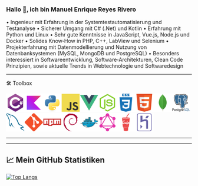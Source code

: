 ### Hallo 👋, ich bin Manuel Enrique Reyes Rivero

• Ingenieur mit Erfahrung in der Systemtestautomatisierung und Testanalyse
• Sicherer Umgang mit C# (.Net) und Kotlin
• Erfahrung mit Python und Linux
• Sehr gute Kenntnisse in JavaScript, Vue.js, Node.js und Docker
• Solides Know‑How in PHP, C++, LabView und Selenium
• Projekterfahrung mit Datenmodellierung und Nutzung von Datenbanksystemen (MySQL, MongoDB und PostgreSQL)
• Besonders interessiert in Softwareentwicklung, Software‑Architekturen, Clean Code Prinzipien, sowie aktuelle Trends in Webtechnologie und
Softwaredesign

---

🛠️ Toolbox

<img src="https://github.com/devicons/devicon/blob/master/icons/csharp/csharp-original.svg" alt="CSS" width="50" height="50"/><img src="https://github.com/devicons/devicon/blob/master/icons/kotlin/kotlin-original.svg" alt="kotlin" width="50" height="50"/><img src="https://github.com/devicons/devicon/blob/master/icons/python/python-original.svg" alt="CSS" width="50" height="50"/><img src="https://github.com/devicons/devicon/blob/master/icons/javascript/javascript-original.svg" alt="JavaScript" width="50" height="50"/><img src="https://github.com/devicons/devicon/blob/master/icons/vuejs/vuejs-original.svg" alt="VueJS" width="50" height="50"/><img src="https://github.com/devicons/devicon/blob/master/icons/nodejs/nodejs-original.svg" alt="NodeJS" width="50" height="50"/><img src="https://github.com/devicons/devicon/blob/master/icons/css3/css3-plain-wordmark.svg" alt="CSS" width="50" height="50"/><img src="https://github.com/devicons/devicon/blob/master/icons/html5/html5-original.svg" alt="HTML" width="50" height="50"/><img src="https://github.com/devicons/devicon/blob/master/icons/mongodb/mongodb-original.svg" alt="MongoDB" width="50" height="50"/><img src="https://github.com/devicons/devicon/blob/master/icons/postgresql/postgresql-original-wordmark.svg" alt="PostgreSQL" width="50" height="50"/><img src="https://github.com/devicons/devicon/blob/master/icons/mysql/mysql-original.svg" alt="mysql" width="50" height="50"/><img src="https://github.com/devicons/devicon/blob/master/icons/git/git-original.svg" alt="Git" width="50" height="50"/><img src="https://github.com/devicons/devicon/blob/master/icons/npm/npm-original-wordmark.svg" alt="npm" width="50" height="50"/><img src="https://github.com/devicons/devicon/blob/master/icons/debian/debian-original.svg" alt="debian" width="50" height="50"/><img src="https://github.com/devicons/devicon/blob/master/icons/docker/docker-original.svg" alt="docker" width="50" height="50"/><img src="https://github.com/devicons/devicon/blob/master/icons/graphql/graphql-plain.svg" alt="graphql" width="50" height="50"/><img src="https://github.com/devicons/devicon/blob/master/icons/gulp/gulp-plain.svg" alt="gulp" width="50" height="50"/><img src="https://github.com/devicons/devicon/blob/master/icons/heroku/heroku-original.svg" alt="heroku" width="50" height="50"/>




---

---

## &#x1f4c8; Mein GitHub Statistiken

[![Top Langs](https://github-readme-stats.vercel.app/api/top-langs/?username=manuelreyes60&langs_count=6&theme=radical)](https://github.com/anuraghazra/github-readme-stats)

<!--
**manuelreyes60/manuelreyes60** is a ✨ _special_ ✨ repository because its `README.md` (this file) appears on your GitHub profile.

Here are some ideas to get you started:

- 🔭 I’m currently working on ...
- 🌱 I’m currently learning ...
- 👯 I’m looking to collaborate on ...
- 🤔 I’m looking for help with ...
- 💬 Ask me about ...
- 📫 How to reach me: ...
- 😄 Pronouns: ...
- ⚡ Fun fact: ...
-->
